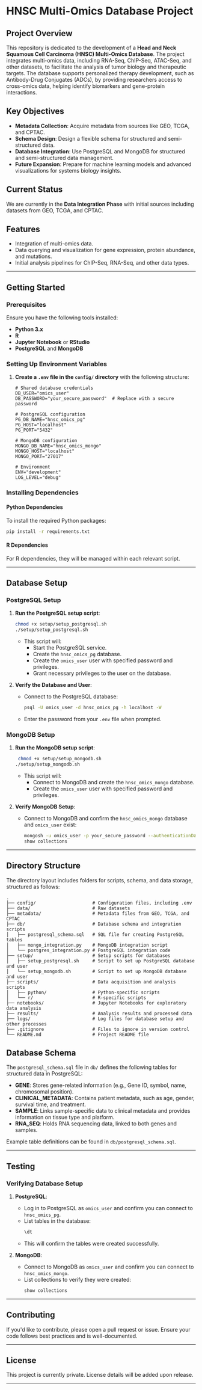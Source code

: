 # HNSC Multi-Omics Database Project

## Project Overview

This repository is dedicated to the development of a **Head and Neck Squamous Cell Carcinoma (HNSC) Multi-Omics Database**. The project integrates multi-omics data, including RNA-Seq, ChIP-Seq, ATAC-Seq, and other datasets, to facilitate the analysis of tumor biology and therapeutic targets. The database supports personalized therapy development, such as Antibody-Drug Conjugates (ADCs), by providing researchers access to cross-omics data, helping identify biomarkers and gene-protein interactions.

## Key Objectives
- **Metadata Collection**: Acquire metadata from sources like GEO, TCGA, and CPTAC.
- **Schema Design**: Design a flexible schema for structured and semi-structured data.
- **Database Integration**: Use PostgreSQL and MongoDB for structured and semi-structured data management.
- **Future Expansion**: Prepare for machine learning models and advanced visualizations for systems biology insights.

## Current Status
We are currently in the **Data Integration Phase** with initial sources including datasets from GEO, TCGA, and CPTAC.

## Features
- Integration of multi-omics data.
- Data querying and visualization for gene expression, protein abundance, and mutations.
- Initial analysis pipelines for ChIP-Seq, RNA-Seq, and other data types.

---

## Getting Started

### Prerequisites

Ensure you have the following tools installed:
- **Python 3.x**
- **R**
- **Jupyter Notebook** or **RStudio**
- **PostgreSQL** and **MongoDB**

### Setting Up Environment Variables

1. **Create a `.env` file in the `config/` directory** with the following structure:
   ```plaintext
   # Shared database credentials
   DB_USER="omics_user"
   DB_PASSWORD="your_secure_password"  # Replace with a secure password

   # PostgreSQL configuration
   PG_DB_NAME="hnsc_omics_pg"
   PG_HOST="localhost"
   PG_PORT="5432"

   # MongoDB configuration
   MONGO_DB_NAME="hnsc_omics_mongo"
   MONGO_HOST="localhost"
   MONGO_PORT="27017"

   # Environment
   ENV="development"
   LOG_LEVEL="debug"
   ```

### Installing Dependencies

#### Python Dependencies
To install the required Python packages:
```bash
pip install -r requirements.txt
```

#### R Dependencies
For R dependencies, they will be managed within each relevant script.

---

## Database Setup

### PostgreSQL Setup

1. **Run the PostgreSQL setup script**:
   ```bash
   chmod +x setup/setup_postgresql.sh
   ./setup/setup_postgresql.sh
   ```
   - This script will:
     - Start the PostgreSQL service.
     - Create the `hnsc_omics_pg` database.
     - Create the `omics_user` user with specified password and privileges.
     - Grant necessary privileges to the user on the database.

2. **Verify the Database and User**:
   - Connect to the PostgreSQL database:
     ```bash
     psql -U omics_user -d hnsc_omics_pg -h localhost -W
     ```
   - Enter the password from your `.env` file when prompted.

### MongoDB Setup

1. **Run the MongoDB setup script**:
   ```bash
    chmod +x setup/setup_mongodb.sh
   ./setup/setup_mongodb.sh
   ```
   - This script will:
     - Connect to MongoDB and create the `hnsc_omics_mongo` database.
     - Create the `omics_user` user with specified password and privileges.

2. **Verify MongoDB Setup**:
   - Connect to MongoDB and confirm the `hnsc_omics_mongo` database and `omics_user` exist:
     ```bash
     mongosh -u omics_user -p your_secure_password --authenticationDatabase hnsc_omics_mongo
     show collections
     ```

---

## Directory Structure

The directory layout includes folders for scripts, schema, and data storage, structured as follows:

```plaintext
.
├── config/                     # Configuration files, including .env
├── data/                       # Raw datasets
├── metadata/                   # Metadata files from GEO, TCGA, and CPTAC
├── db/                         # Database schema and integration scripts
│   ├── postgresql_schema.sql   # SQL file for creating PostgreSQL tables
│   ├── mongo_integration.py    # MongoDB integration script
│   └── postgres_integration.py # PostgreSQL integration code
├── setup/                      # Setup scripts for databases
│   ├── setup_postgresql.sh     # Script to set up PostgreSQL database and user
│   └── setup_mongodb.sh        # Script to set up MongoDB database and user
├── scripts/                    # Data acquisition and analysis scripts
│   ├── python/                 # Python-specific scripts
│   └── r/                      # R-specific scripts
├── notebooks/                  # Jupyter Notebooks for exploratory data analysis
├── results/                    # Analysis results and processed data
├── logs/                       # Log files for database setup and other processes
├── .gitignore                  # Files to ignore in version control
└── README.md                   # Project README file
```

## Database Schema

The `postgresql_schema.sql` file in `db/` defines the following tables for structured data in PostgreSQL:

- **GENE**: Stores gene-related information (e.g., Gene ID, symbol, name, chromosomal position).
- **CLINICAL_METADATA**: Contains patient metadata, such as age, gender, survival time, and treatment.
- **SAMPLE**: Links sample-specific data to clinical metadata and provides information on tissue type and platform.
- **RNA_SEQ**: Holds RNA sequencing data, linked to both genes and samples.

Example table definitions can be found in `db/postgresql_schema.sql`.

---

## Testing

### Verifying Database Setup

1. **PostgreSQL**:
   - Log in to PostgreSQL as `omics_user` and confirm you can connect to `hnsc_omics_pg`.
   - List tables in the database:
     ```sql
     \dt
     ```
   - This will confirm the tables were created successfully.

2. **MongoDB**:
   - Connect to MongoDB as `omics_user` and confirm you can connect to `hnsc_omics_mongo`.
   - List collections to verify they were created:
     ```javascript
     show collections
     ```

---

## Contributing

If you'd like to contribute, please open a pull request or issue. Ensure your code follows best practices and is well-documented.

---

## License

This project is currently private. License details will be added upon release.

---

